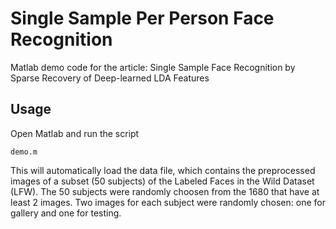 # Single Sample Per Person Face Recognition
Matlab demo code for the article: Single Sample Face Recognition by Sparse Recovery of Deep-learned LDA Features

## Usage
Open Matlab and run the script

```
demo.m
```

This will automatically load the data file, which contains the preprocessed images of a subset (50 subjects) of the Labeled Faces 
in the Wild Dataset (LFW). The 50 subjects were randomly choosen from the 1680 that have at least 2 images. Two images for each 
subject were randomly chosen: one for gallery and one for testing.
